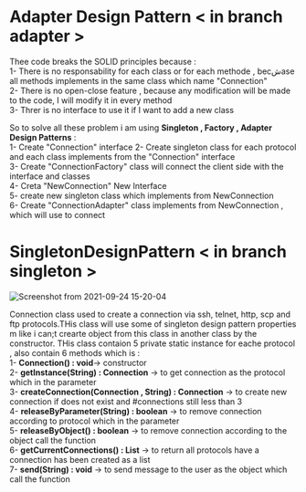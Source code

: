 # Adapter Design Pattern < in branch adapter >

Thee code breaks the SOLID principles because : <br/>
  1- There is no responsability for each class or for each methode , becشase all methods implements in the same class which name "Connection" <br/> 
  2- There is no open-close feature , because any modification will be made to the code, I will modify it in every method <br/>
  3- Threr is no interface to use it if I want to add a new class <br/>
  
  So to solve all these problem i am using **Singleton , Factory , Adapter Design Patterns**  : <br/>
  1- Create "Connection" interface 
  2- Create singleton class for each protocol and each class implements from the "Connection" interface <br/>
  3- Create "ConnectionFactory" class will connect the client side with the interface and classes <br/>
  4- Creta "NewConnection" New Interface <br/>
  5- create new singleton class which implements from NewConnection<br/>
  6- Create "ConnectionAdapter" class implements from NewConnection , which will use to connect <br/>
  
  


# SingletonDesignPattern < in branch singleton >

![Screenshot from 2021-09-24 15-20-04](https://user-images.githubusercontent.com/47281464/134673551-1017ab6c-dd8a-4e8f-9d0b-d37058d89bae.png)

Connection class used to create a connection via ssh, telnet, http, scp and ftp protocols.THis class will use some of singleton design pattern properties m like i can;t crearte object from this class in another class by the constructor. THis class contaion 5 private static instance for eache protocol , also contain 6 methods which is :<br/>
1- **Connection() : void**-> constructor  <br/>
2- **getInstance(String) : Connection** -> to get connection as the protocol which in the parameter <br/>
3- **createConnection(Connection , String) : Connection** -> to create new connection if does not exist and #connections still less than 3 <br/>
4- **releaseByParameter(String) : boolean** -> to remove connection according to protocol which in the parameter <br/>
5- **releaseByObject() : boolean** -> to remove connection according to the object call the function <br/>
6- **getCurrentConnections() : List**<String> -> to return all protocols have a connection has been created as a list <br/>
7-  **send(String) : void** -> to send message to the user as the object which call the function <br/>

